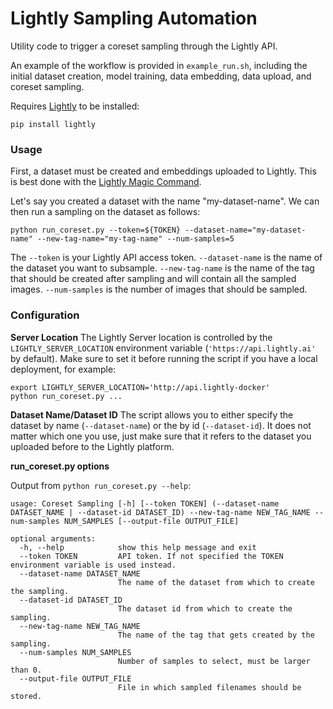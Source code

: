 # Lightly Sampling Automation

Utility code to trigger a coreset sampling through the Lightly API. 

An example of the workflow is provided in `example_run.sh`, including the initial
dataset creation, model training, data embedding, data upload, and coreset sampling.


Requires [Lightly](https://github.com/lightly-ai/lightly) to be installed:
```
pip install lightly
```

### Usage

First, a dataset must be created and embeddings uploaded to Lightly. This is best
done with the [Lightly Magic Command](https://docs.lightly.ai/getting_started/command_line_tool.html#training-embedding-and-uploading-in-a-go-magic).

Let's say you created a dataset with the name "my-dataset-name". We can then run 
a sampling on the dataset as follows:
```
python run_coreset.py --token=${TOKEN} --dataset-name="my-dataset-name" --new-tag-name="my-tag-name" --num-samples=5
```

The `--token` is your Lightly API access token. `--dataset-name` is the name of the
dataset you want to subsample. `--new-tag-name` is the name of the tag that 
should be created after sampling and will contain all the sampled images.
`--num-samples` is the number of images that should be sampled.

### Configuration

**Server Location**
The Lightly Server location is controlled by the `LIGHTLY_SERVER_LOCATION` 
environment variable (`'https://api.lightly.ai'` by default). Make sure to set
it before running the script if you have a local deployment, for example:
```
export LIGHTLY_SERVER_LOCATION='http://api.lightly-docker'
python run_coreset.py ...
```

**Dataset Name/Dataset ID**
The script allows you to either specify the dataset by name (`--dataset-name`)
or the by id (`--dataset-id`). It does not matter which one you use, just make
sure that it refers to the dataset you uploaded before to the Lightly platform.

**run_coreset.py options**

Output from `python run_coreset.py --help`:

```
usage: Coreset Sampling [-h] [--token TOKEN] (--dataset-name DATASET_NAME | --dataset-id DATASET_ID) --new-tag-name NEW_TAG_NAME --num-samples NUM_SAMPLES [--output-file OUTPUT_FILE]

optional arguments:
  -h, --help            show this help message and exit
  --token TOKEN         API token. If not specified the TOKEN environment variable is used instead.
  --dataset-name DATASET_NAME
                        The name of the dataset from which to create the sampling.
  --dataset-id DATASET_ID
                        The dataset id from which to create the sampling.
  --new-tag-name NEW_TAG_NAME
                        The name of the tag that gets created by the sampling.
  --num-samples NUM_SAMPLES
                        Number of samples to select, must be larger than 0.
  --output-file OUTPUT_FILE
                        File in which sampled filenames should be stored.
```